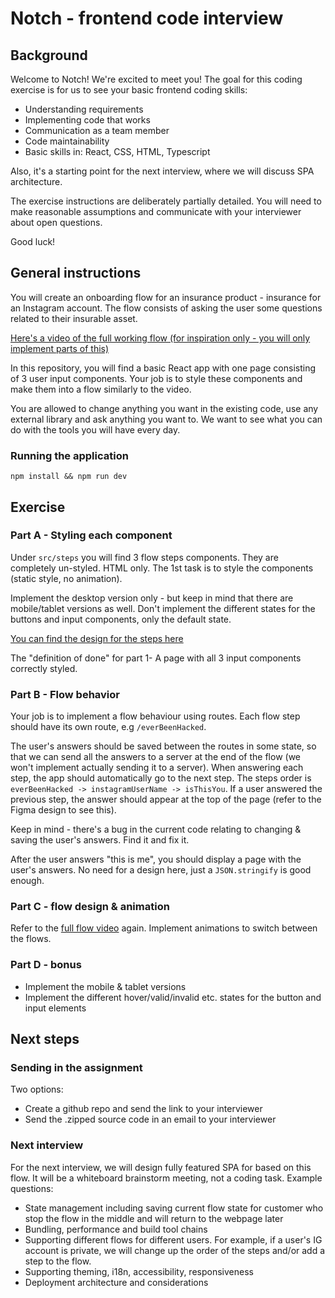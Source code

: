 # Notch - frontend code interview

## Background
Welcome to Notch! We're excited to meet you!
The goal for this coding exercise is for us to see your basic frontend coding skills:
- Understanding requirements
- Implementing code that works
- Communication as a team member
- Code maintainability
- Basic skills in: React, CSS, HTML, Typescript

Also, it's a starting point for the next interview, where we will discuss SPA architecture.

The exercise instructions are deliberately partially detailed.
You will need to make reasonable assumptions and communicate with your interviewer about open questions.

Good luck!

## General instructions
You will create an onboarding flow for an insurance product - insurance for an Instagram account.
The flow consists of asking the user some questions related to their insurable asset.

[Here's a video of the full working flow (for inspiration only - you will only implement parts of this)](https://drive.google.com/file/d/1dafRvC-1JZ6YVN2tbp1gIMPFfVy3Lqob/view?usp=sharing) 

In this repository, you will find a basic React app with one page consisting of 3 user input components.
Your job is to style these components and make them into a flow similarly to the video.

You are allowed to change anything you want in the existing code, use any external library and ask anything you want to.
We want to see what you can do with the tools you will have every day.

### Running the application
`npm install && npm run dev`

## Exercise
### Part A - Styling each component
Under `src/steps` you will find 3 flow steps components.
They are completely un-styled. HTML only.
The 1st task is to style the components (static style, no animation).

Implement the desktop version only - but keep in mind that there are mobile/tablet versions as well.
Don't implement the different states for the buttons and input components, only the default state.

[You can find the design for the steps here](https://www.figma.com/file/qKexQATW733R1bBvHvg342/%F0%9F%A4%96-Front-End-Code-Interview-Hand-Off)

The "definition of done" for part 1- A page with all 3 input components correctly styled.

### Part B - Flow behavior
Your job is to implement a flow behaviour using routes.
Each flow step should have its own route, e.g `/everBeenHacked`.

The user's answers should be saved between the routes in some state, so that we can send all the answers to a server at the end of the flow (we won't implement actually sending it to a server).
When answering each step, the app should automatically go to the next step. The steps order is `everBeenHacked -> instagramUserName -> isThisYou`.
If a user answered the previous step, the answer should appear at the top of the page (refer to the Figma design to see this).

Keep in mind - there's a bug in the current code relating to changing & saving the user's answers. Find it and fix it.

After the user answers "this is me", you should display a page with the user's answers. No need for a design here, just a `JSON.stringify` is good enough.

### Part C - flow design & animation
Refer to the [full flow video](https://www.figma.com/file/qKexQATW733R1bBvHvg342/%F0%9F%A4%96-Front-End-Code-Interview-Hand-Off) again. Implement animations to switch between the flows.

### Part D - bonus
- Implement the mobile & tablet versions
- Implement the different hover/valid/invalid etc. states for the button and input elements

## Next steps
### Sending in the assignment
Two options:
- Create a github repo and send the link to your interviewer
- Send the .zipped source code in an email to your interviewer

### Next interview
For the next interview, we will design fully featured SPA for based on this flow. It will be a whiteboard brainstorm meeting, not a coding task. Example questions:
- State management including saving current flow state for customer who stop the flow in the middle and will return to the webpage later
- Bundling, performance and build tool chains
- Supporting different flows for different users. For example, if a user's IG account is private, we will change up the order of the steps and/or add a step to the flow.
- Supporting theming, i18n, accessibility, responsiveness
- Deployment architecture and considerations